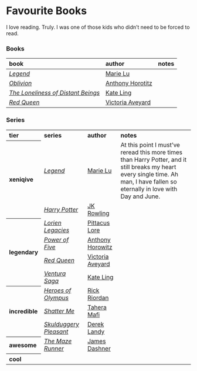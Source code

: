 # Favourite Books

I love reading. Truly. I was one of those kids who didn’t need to be forced to read.

### Books

| book | author | notes |
| :--- | :----- | :---- |
| [*Legend*]() | [Marie Lu]() | |
| [*Oblivion*]() | [Anthony Horotitz]() | |
| [*The Loneliness of Distant Beings*]() | [Kate Ling]() | |
| [*Red Queen*]() | [Victoria Aveyard]() | |

### Series

<table>
  <tr>
    <th align="left"> tier </th>
    <th align="left"> series </th>
    <th align="left"> author </th>
    <th align="left"> notes </th>
  </tr>
  <tr>
    <th align="left" rowspan="2"> xeniqive </th>
    <td> <em><a href="">Legend</a></em> </td>
    <td> <a href="">Marie Lu</a> </td>
    <td> At this point I must’ve reread this more times than Harry Potter, and it still breaks my heart every single time. Ah man, I have fallen so eternally in love with Day and June. </td>
  </tr>
  <tr>
    <td> <em><a href="">Harry Potter</a></em> </td>
    <td> <a href="">JK Rowling</a> </td>
    <td> </td>
  </tr>
  <tr>
    <th align="left" rowspan="4"> legendary </th>
    <td> <em><a href="">Lorien Legacies</a></em> </td>
    <td> <a href="">Pittacus Lore</a> </td>
    <td> </td>
  </tr>
  <tr>
    <td> <em><a href="">Power of Five</a></em> </td>
    <td> <a href="">Anthony Horowitz</a> </td>
    <td> </td>
  </tr>
  <tr>
    <td> <em><a href="">Red Queen</a></em> </td>
    <td> <a href="">Victoria Aveyard</a> </td>
    <td> </td>
  </tr>
  <tr>
    <td> <em><a href="">Ventura Saga</a></em> </td>
    <td> <a href="">Kate Ling</a> </td>
    <td> </td>
  </tr>
  <tr>
    <th align="left" rowspan="3"> incredible </th>
    <td> <em><a href="">Heroes of Olympus</a></em> </td>
    <td> <a href="">Rick Riordan</a> </td>
    <td> </td>
  </tr>
  <tr>
    <td> <em><a href="">Shatter Me</a></em> </td>
    <td> <a href="">Tahera Mafi</a> </td>
    <td> </td>
  </tr>
  <tr>
    <td> <em><a href="">Skulduggery Pleasant</a></em> </td>
    <td> <a href="">Derek Landy</a> </td>
    <td> </td>
  </tr>
  <tr>
    <th align="left"> awesome </th>
    <td> <em><a href="">The Maze Runner</a></em> </td>
    <td> <a href="">James Dashner</a> </td>
    <td> </td>
  </tr>
  <tr>
    <th align="left"> cool </th>
    <td> <em><a href=""></a></em> </td>
    <td> <a href=""></a> </td>
    <td> </td>
  </tr>
</table>
